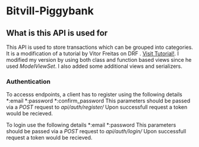 # Bitvill-Piggybank

## What is this API is used for

This API is used to store transactions which can be grouped into categories. It is a modification of a tutorial by Vitor Freitas on DRF . [Visit Tutorial!](https://youtube.com/playlist?list=PLLxk3TkuAYnrO32ABtQyw2hLRWt1BUrhj). I modified my version by using both class and function based views since he used *ModelViewSet*. I also added some additional views and serializers.

### Authentication
To accesss endpoints, a client has to register using the following details
*:email
*:password
*:confirm_password
This parameters should be passed via a *POST* request to *api/auth/register/*
Upon successfull request a token would be recieved.

To login use the following details
*:email
*:password
This parameters should be passed via a *POST* request to *api/auth/login/*
Upon successfull request a token would be recieved.


